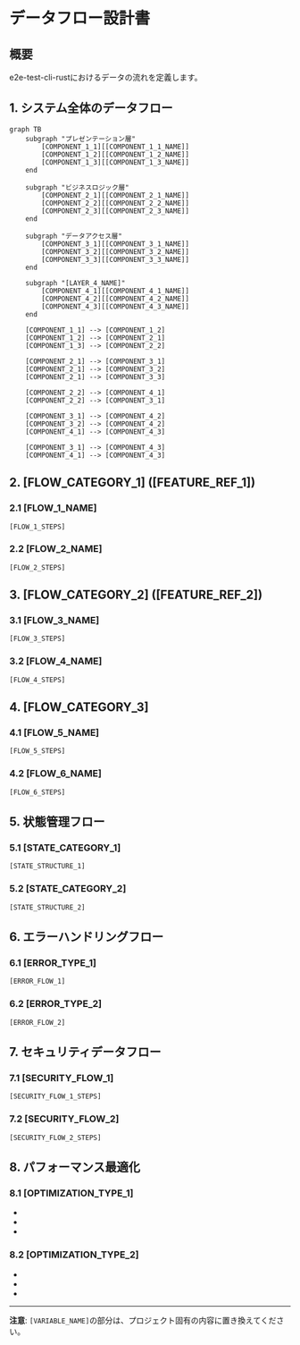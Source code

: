 # データフロー設計書

## 概要

e2e-test-cli-rustにおけるデータの流れを定義します。

## 1. システム全体のデータフロー

```mermaid
graph TB
    subgraph "プレゼンテーション層"
        [COMPONENT_1_1][[COMPONENT_1_1_NAME]]
        [COMPONENT_1_2][[COMPONENT_1_2_NAME]]
        [COMPONENT_1_3][[COMPONENT_1_3_NAME]]
    end
    
    subgraph "ビジネスロジック層"
        [COMPONENT_2_1][[COMPONENT_2_1_NAME]]
        [COMPONENT_2_2][[COMPONENT_2_2_NAME]]
        [COMPONENT_2_3][[COMPONENT_2_3_NAME]]
    end
    
    subgraph "データアクセス層"
        [COMPONENT_3_1][[COMPONENT_3_1_NAME]]
        [COMPONENT_3_2][[COMPONENT_3_2_NAME]]
        [COMPONENT_3_3][[COMPONENT_3_3_NAME]]
    end
    
    subgraph "[LAYER_4_NAME]"
        [COMPONENT_4_1][[COMPONENT_4_1_NAME]]
        [COMPONENT_4_2][[COMPONENT_4_2_NAME]]
        [COMPONENT_4_3][[COMPONENT_4_3_NAME]]
    end
    
    [COMPONENT_1_1] --> [COMPONENT_1_2]
    [COMPONENT_1_2] --> [COMPONENT_2_1]
    [COMPONENT_1_3] --> [COMPONENT_2_2]
    
    [COMPONENT_2_1] --> [COMPONENT_3_1]
    [COMPONENT_2_1] --> [COMPONENT_3_2]
    [COMPONENT_2_1] --> [COMPONENT_3_3]
    
    [COMPONENT_2_2] --> [COMPONENT_4_1]
    [COMPONENT_2_2] --> [COMPONENT_3_1]
    
    [COMPONENT_3_1] --> [COMPONENT_4_2]
    [COMPONENT_3_2] --> [COMPONENT_4_2]
    [COMPONENT_4_1] --> [COMPONENT_4_3]
    
    [COMPONENT_3_1] --> [COMPONENT_4_3]
    [COMPONENT_4_1] --> [COMPONENT_4_3]
```

## 2. [FLOW_CATEGORY_1] ([FEATURE_REF_1])

### 2.1 [FLOW_1_NAME]

```
[FLOW_1_STEPS]
```

### 2.2 [FLOW_2_NAME]

```
[FLOW_2_STEPS]
```

## 3. [FLOW_CATEGORY_2] ([FEATURE_REF_2])

### 3.1 [FLOW_3_NAME]

```
[FLOW_3_STEPS]
```

### 3.2 [FLOW_4_NAME]

```
[FLOW_4_STEPS]
```

## 4. [FLOW_CATEGORY_3]

### 4.1 [FLOW_5_NAME]

```
[FLOW_5_STEPS]
```

### 4.2 [FLOW_6_NAME]

```
[FLOW_6_STEPS]
```

## 5. 状態管理フロー

### 5.1 [STATE_CATEGORY_1]

```[STATE_FORMAT_1]
[STATE_STRUCTURE_1]
```

### 5.2 [STATE_CATEGORY_2]

```[STATE_FORMAT_2]
[STATE_STRUCTURE_2]
```

## 6. エラーハンドリングフロー

### 6.1 [ERROR_TYPE_1]

```
[ERROR_FLOW_1]
```

### 6.2 [ERROR_TYPE_2]

```
[ERROR_FLOW_2]
```

## 7. セキュリティデータフロー

### 7.1 [SECURITY_FLOW_1]

```
[SECURITY_FLOW_1_STEPS]
```

### 7.2 [SECURITY_FLOW_2]

```
[SECURITY_FLOW_2_STEPS]
```

## 8. パフォーマンス最適化

### 8.1 [OPTIMIZATION_TYPE_1]

- [OPTIMIZATION_1_1]: [OPTIMIZATION_1_1_DESC]
- [OPTIMIZATION_1_2]: [OPTIMIZATION_1_2_DESC]
- [OPTIMIZATION_1_3]: [OPTIMIZATION_1_3_DESC]

### 8.2 [OPTIMIZATION_TYPE_2]

- [OPTIMIZATION_2_1]: [OPTIMIZATION_2_1_DESC]
- [OPTIMIZATION_2_2]: [OPTIMIZATION_2_2_DESC]
- [OPTIMIZATION_2_3]: [OPTIMIZATION_2_3_DESC]

---

**注意**: `[VARIABLE_NAME]`の部分は、プロジェクト固有の内容に置き換えてください。